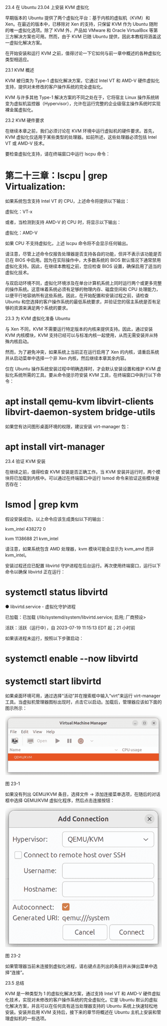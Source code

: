 23.4 在 Ubuntu 23.04 上安装 KVM 虚拟化

早期版本的 Ubuntu 提供了两个虚拟化平台：基于内核的虚拟机（KVM）和 Xen。在最近的版本中，已移除对 Xen 的支持，只保留 KVM 作为 Ubuntu 随附的唯一虚拟化选项。除了 KVM 外，产品如 VMware 和 Oracle VirtualBox 等第三方解决方案也可用。然而，由于 KVM 已随 Ubuntu 提供，因此本教程将涵盖这一虚拟化解决方案。

在开始安装和运行 KVM 之前，值得讨论一下它如何与前一章中概述的各种虚拟化类型相适应。

23.1 KVM 概述

KVM 被归类为 Type-1 虚拟化解决方案，它通过 Intel VT 和 AMD-V 硬件虚拟化支持，提供对未修改的客户操作系统的完全虚拟化。

KVM 与许多其他 Type-1 解决方案的不同之处在于，它将宿主 Linux 操作系统转变为虚拟机监控器（Hypervisor），允许在运行完整的企业级宿主操作系统时实现裸金属虚拟化。

23.2 KVM 硬件要求

在继续本章之前，我们必须讨论在 KVM 环境中运行虚拟机的硬件要求。首先，KVM 虚拟化仅适用于某些类型的处理器。如前所述，这些处理器必须包括 Intel VT 或 AMD-V 技术。

要检查虚拟化支持，请在终端窗口中运行 lscpu 命令：

# 第二十三章：lscpu | grep Virtualization:

如果系统包含支持 Intel VT 的 CPU，上述命令将提供以下输出：

虚拟化：VT-x

或者，当检测到支持 AMD-V 的 CPU 时，将显示以下输出：

虚拟化：AMD-V

如果 CPU 不支持虚拟化，上述 lscpu 命令将不会显示任何输出。

请注意，尽管上述命令仅报告处理器是否支持各自的功能，但并不表示该功能是否已在 BIOS 中启用。因为在实际操作中，大多数系统的 BIOS 默认情况下通常禁用虚拟化支持。因此，在继续本教程之前，您应检查 BIOS 设置，确保启用了适当的虚拟化技术。

与双启动环境不同，虚拟化环境涉及在单台计算机系统上同时运行两个或更多完整的操作系统。这意味着系统必须有足够的物理内存、磁盘空间和 CPU 处理能力，以便平行地容纳所有这些系统。因此，在开始配置和安装过程之前，请检查 Ubuntu 和您选择的客户操作系统的最低系统要求，并验证您的宿主系统是否有足够的资源来满足两个系统的要求。

23.3 为 KVM 虚拟化准备 Ubuntu

与 Xen 不同，KVM 不需要运行特定版本的内核来提供支持。因此，通过安装 KVM 内核模块，KVM 支持已经可以与标准内核一起使用，从而无需安装并从特殊内核启动。

然而，为了避免冲突，如果系统上当前正在运行启用了 Xen 的内核，请重启系统并从启动菜单中选择一个非 Xen 内核，然后继续本章其余内容。

仅在 Ubuntu 操作系统安装过程中明确选择时，才会默认安装设置和维护 KVM 虚拟化系统所需的工具。要从命令提示符安装 KVM 工具，在终端窗口中执行以下命令：

# apt install qemu-kvm libvirt-clients libvirt-daemon-system bridge-utils

如果您有访问图形桌面环境的权限，建议安装 virt-manager 包：

# apt install virt-manager

23.4 验证 KVM 安装

在继续之前，值得检查 KVM 安装是否正确工作。当 KVM 安装并运行时，两个模块将已加载到内核中。可以通过在终端窗口中运行 lsmod 命令来验证这些模块是否存在：

# lsmod | grep kvm

假设安装成功，以上命令应该生成类似以下的输出：

kvm_intel 438272 0

kvm 1138688 21 kvm_intel

请注意，如果系统包含 AMD 处理器，kvm 模块可能会显示为 kvm_amd 而非 kvm_intel。

安装过程还应已配置 libvirtd 守护进程在后台运行。再次使用终端窗口，运行以下命令以确保 libvirtd 正在运行：

# systemctl status libvirtd

● libvirtd.service - 虚拟化守护进程

已加载：已加载 (/lib/systemd/system/libvirtd.service; 启用; 厂商预设>

活跃：活跃（运行中），自 2023-07-19 11:15:13 EDT 起；21 小时前

如果该进程未运行，按照以下步骤启动：

# systemctl enable --now libvirtd

# systemctl start libvirtd

如果桌面环境可用，通过选择“活动”并在搜索框中输入“virt”来运行 virt-manager 工具。当虚拟机管理器图标出现时，点击它以启动。加载后，管理器应该如下面的图示所示：

![](img/ubuntu_virt-manager.jpg)

图 23-1

如果没有列出 QEMU/KVM 条目，选择文件 -> 添加连接菜单选项，在随后的对话框中选择 QEMU/KVM 虚拟化程序，然后点击连接按钮：

![](img/ubuntu_virt-manager_add_connection.jpg)

图 23-2

如果管理器当前未连接到虚拟化进程，请右键点击列出的条目并从弹出菜单中选择“连接”。

23.5 总结

KVM 是一种类型为 1 的虚拟化解决方案，通过支持 Intel VT 和 AMD-V 硬件虚拟化技术，实现对未修改的客户操作系统的完全虚拟化。它是 Ubuntu 默认的虚拟化解决方案，并且可以在任何具有适当处理器支持的 Ubuntu 系统上快速轻松地安装。安装并启用 KVM 支持后，接下来的章节将概述在 Ubuntu 主机上安装和管理虚拟机的一些选项。
